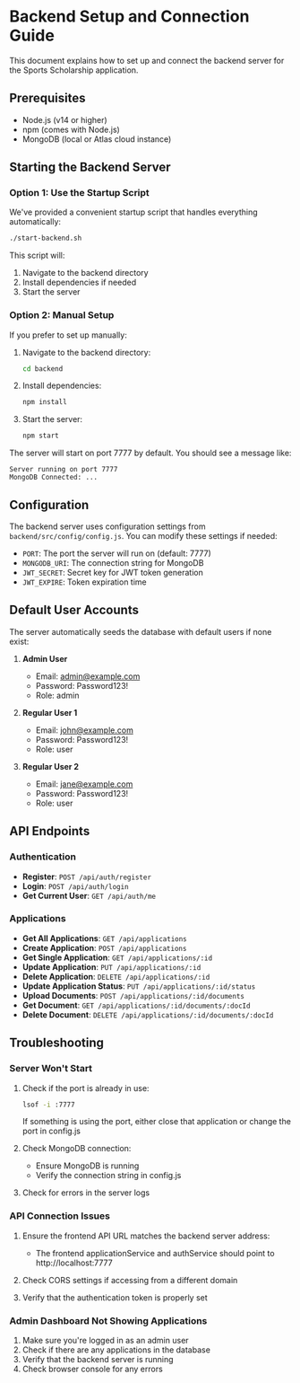 # Backend Setup and Connection Guide

This document explains how to set up and connect the backend server for the Sports Scholarship application.

## Prerequisites

- Node.js (v14 or higher)
- npm (comes with Node.js)
- MongoDB (local or Atlas cloud instance)

## Starting the Backend Server

### Option 1: Use the Startup Script

We've provided a convenient startup script that handles everything automatically:

```bash
./start-backend.sh
```

This script will:
1. Navigate to the backend directory
2. Install dependencies if needed
3. Start the server

### Option 2: Manual Setup

If you prefer to set up manually:

1. Navigate to the backend directory:
   ```bash
   cd backend
   ```

2. Install dependencies:
   ```bash
   npm install
   ```

3. Start the server:
   ```bash
   npm start
   ```

The server will start on port 7777 by default. You should see a message like:
```
Server running on port 7777
MongoDB Connected: ...
```

## Configuration

The backend server uses configuration settings from `backend/src/config/config.js`. You can modify these settings if needed:

- `PORT`: The port the server will run on (default: 7777)
- `MONGODB_URI`: The connection string for MongoDB
- `JWT_SECRET`: Secret key for JWT token generation
- `JWT_EXPIRE`: Token expiration time

## Default User Accounts

The server automatically seeds the database with default users if none exist:

1. **Admin User**
   - Email: admin@example.com
   - Password: Password123!
   - Role: admin

2. **Regular User 1**
   - Email: john@example.com
   - Password: Password123!
   - Role: user

3. **Regular User 2**
   - Email: jane@example.com
   - Password: Password123!
   - Role: user

## API Endpoints

### Authentication

- **Register**: `POST /api/auth/register`
- **Login**: `POST /api/auth/login`
- **Get Current User**: `GET /api/auth/me`

### Applications

- **Get All Applications**: `GET /api/applications`
- **Create Application**: `POST /api/applications`
- **Get Single Application**: `GET /api/applications/:id`
- **Update Application**: `PUT /api/applications/:id`
- **Delete Application**: `DELETE /api/applications/:id`
- **Update Application Status**: `PUT /api/applications/:id/status`
- **Upload Documents**: `POST /api/applications/:id/documents`
- **Get Document**: `GET /api/applications/:id/documents/:docId`
- **Delete Document**: `DELETE /api/applications/:id/documents/:docId`

## Troubleshooting

### Server Won't Start

1. Check if the port is already in use:
   ```bash
   lsof -i :7777
   ```
   If something is using the port, either close that application or change the port in config.js

2. Check MongoDB connection:
   - Ensure MongoDB is running
   - Verify the connection string in config.js

3. Check for errors in the server logs

### API Connection Issues

1. Ensure the frontend API URL matches the backend server address:
   - The frontend applicationService and authService should point to http://localhost:7777

2. Check CORS settings if accessing from a different domain

3. Verify that the authentication token is properly set

### Admin Dashboard Not Showing Applications

1. Make sure you're logged in as an admin user
2. Check if there are any applications in the database
3. Verify that the backend server is running
4. Check browser console for any errors 